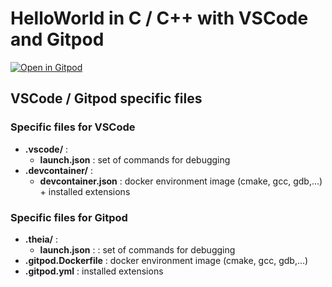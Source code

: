 # HelloWorld in C / C++ with VSCode and Gitpod

[![Open in Gitpod](https://gitpod.io/button/open-in-gitpod.svg)](https://gitpod.io/#https://bitbucket.org/thalesaleniaspace/helloworld_in_c/src/master/)

## VSCode / Gitpod specific files

### Specific files for VSCode

- **.vscode/** : 
  - **launch.json** : set of commands for debugging
- **.devcontainer/** :
  - **devcontainer.json** : docker environment image (cmake, gcc, gdb,...) + installed extensions

### Specific files for Gitpod

- **.theia/** :
  - **launch.json** : : set of commands for debugging
- **.gitpod.Dockerfile** : docker environment image (cmake, gcc, gdb,...)
- **.gitpod.yml** : installed extensions
